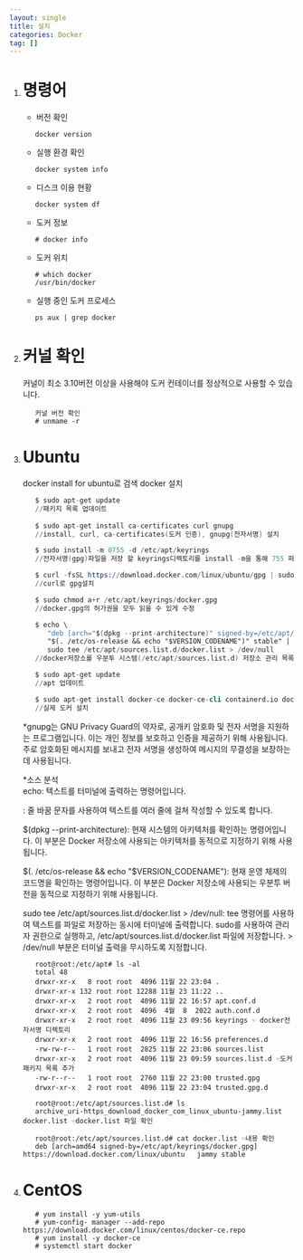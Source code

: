 ```yaml
---
layout: single
title: 설치
categories: Docker
tag: []
---
```


1. # 명령어
   - 버전 확인   
   ```
      docker version
   ```   
    
   - 실행 환경 확인   
   ```
      docker system info
   ```   

   - 디스크 이용 현황   
   ```
      docker system df
   ```  

   - 도커 정보   
   ```
      # docker info
   ```   
   
   - 도커 위치   
   ```
      # which docker
      /usr/bin/docker
   ```   

   - 실행 중인 도커 프로세스   
   ```
      ps aux | grep docker
   ```

1. # 커널 확인
   커널이 최소 3.10버전 이상을 사용해야 도커 컨테이너를 정상적으로 사용할 수 있습니다.   
   ```
      커널 버전 확인
      # unmame -r
   ```   

1. # Ubuntu
   docker install for ubuntu로 검색
   docker 설치   
   ```s
      $ sudo apt-get update 
      //패키지 목록 업데이트
      
      $ sudo apt-get install ca-certificates curl gnupg  
      //install, curl, ca-certificates(도커 인증), gnupg(전자서명) 설치

      $ sudo install -m 0755 -d /etc/apt/keyrings
      //전자서명(gpg)파일을 저장 할 keyrings디렉토리를 install -m을 통해 755 퍼미션으로 허가권을 변경

      $ curl -fsSL https://download.docker.com/linux/ubuntu/gpg | sudo gpg --dearmor -o /etc/apt/keyrings/docker.gpg
      //curl로 gpg설치

      $ sudo chmod a+r /etc/apt/keyrings/docker.gpg
      //docker.gpg의 허가권을 모두 읽을 수 있게 수정

      $ echo \
         "deb [arch="$(dpkg --print-architecture)" signed-by=/etc/apt/keyrings/docker.gpg] https://download.docker.com/linux/ubuntu \
         "$(. /etc/os-release && echo "$VERSION_CODENAME")" stable" | \
         sudo tee /etc/apt/sources.list.d/docker.list > /dev/null
      //docker저장소를 우분투 시스템(/etc/apt/sources.list.d) 저장소 관리 목록 docker.list추가

      $ sudo apt-get update
      //apt 업데이트

      $ sudo apt-get install docker-ce docker-ce-cli containerd.io docker-buildx-plugin docker-compose-plugin
      //실제 도커 설치
   ```   
   *gnupg는 GNU Privacy Guard의 약자로, 공개키 암호화 및 전자 서명을 지원하는 프로그램입니다. 이는 개인 정보를 보호하고 인증을 제공하기 위해 사용됩니다. 주로 암호화된 메시지를 보내고 전자 서명을 생성하여 메시지의 무결성을 보장하는 데 사용됩니다.   
      
   *소스 분석   
   echo: 텍스트를 터미널에 출력하는 명령어입니다.   

   \: 줄 바꿈 문자를 사용하여 텍스트를 여러 줄에 걸쳐 작성할 수 있도록 합니다.   
      
   $(dpkg --print-architecture): 현재 시스템의 아키텍처를 확인하는 명령어입니다. 이 부분은 Docker 저장소에 사용되는 아키텍처를 동적으로 지정하기 위해 사용됩니다.   
      
   $(. /etc/os-release && echo "$VERSION_CODENAME"): 현재 운영 체제의 코드명을 확인하는 명령어입니다. 이 부분은 Docker 저장소에 사용되는 우분투 버전을 동적으로 지정하기 위해 사용됩니다.   
      
   sudo tee /etc/apt/sources.list.d/docker.list > /dev/null: tee 명령어를 사용하여 텍스트를 파일로 저장하는 동시에 터미널에 출력합니다. sudo를 사용하여 관리자 권한으로 실행하고, /etc/apt/sources.list.d/docker.list 파일에 저장합니다. > /dev/null 부분은 터미널 출력을 무시하도록 지정합니다.   
   ```
      root@root:/etc/apt# ls -al
      total 48
      drwxr-xr-x   8 root root  4096 11월 22 23:04 .
      drwxr-xr-x 132 root root 12288 11월 23 11:22 ..
      drwxr-xr-x   2 root root  4096 11월 22 16:57 apt.conf.d
      drwxr-xr-x   2 root root  4096  4월  8  2022 auth.conf.d
      drwxr-xr-x   2 root root  4096 11월 23 09:56 keyrings ☜ docker전자서명 디렉토리
      drwxr-xr-x   2 root root  4096 11월 22 16:56 preferences.d
      -rw-rw-r--   1 root root  2825 11월 22 23:06 sources.list
      drwxr-xr-x   2 root root  4096 11월 23 09:59 sources.list.d ☜도커 패키지 목록 추가
      -rw-r--r--   1 root root  2760 11월 22 23:00 trusted.gpg
      drwxr-xr-x   2 root root  4096 11월 22 23:04 trusted.gpg.d

      root@root:/etc/apt/sources.list.d# ls
      archive_uri-https_download_docker_com_linux_ubuntu-jammy.list  docker.list ☜docker.list 파일 확인

      root@root:/etc/apt/sources.list.d# cat docker.list ☜내용 확인
      deb [arch=amd64 signed-by=/etc/apt/keyrings/docker.gpg] https://download.docker.com/linux/ubuntu   jammy stable
   ```   

1. # CentOS
   ```
      # yum install -y yum-utils
      # yum-config- manager --add-repo https://download.docker.com/linux/centos/docker-ce.repo
      # yum install -y docker-ce
      # systemctl start docker
   ```   


